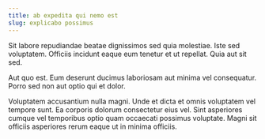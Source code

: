 ```yaml
---
title: ab expedita qui nemo est
slug: explicabo possimus
---
```


Sit labore repudiandae beatae dignissimos sed quia molestiae. Iste sed voluptatem. Officiis incidunt eaque eum tenetur et ut repellat. Quia aut sit sed.

Aut quo est. Eum deserunt ducimus laboriosam aut minima vel consequatur. Porro sed non aut optio qui et dolor.

Voluptatem accusantium nulla magni. Unde et dicta et omnis voluptatem vel tempore sunt. Ea corporis dolorum consectetur eius vel. Sint asperiores cumque vel temporibus optio quam occaecati possimus voluptate. Magni sit officiis asperiores rerum eaque ut in minima officiis.
